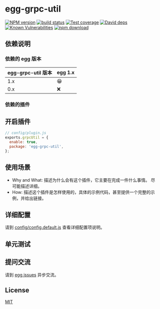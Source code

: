 # egg-grpc-util

[![NPM version][npm-image]][npm-url]
[![build status][travis-image]][travis-url]
[![Test coverage][codecov-image]][codecov-url]
[![David deps][david-image]][david-url]
[![Known Vulnerabilities][snyk-image]][snyk-url]
[![npm download][download-image]][download-url]

[npm-image]: https://img.shields.io/npm/v/egg-grpc-util.svg?style=flat-square
[npm-url]: https://npmjs.org/package/egg-grpc-util
[travis-image]: https://img.shields.io/travis/eggjs/egg-grpc-util.svg?style=flat-square
[travis-url]: https://travis-ci.org/eggjs/egg-grpc-util
[codecov-image]: https://img.shields.io/codecov/c/github/eggjs/egg-grpc-util.svg?style=flat-square
[codecov-url]: https://codecov.io/github/eggjs/egg-grpc-util?branch=master
[david-image]: https://img.shields.io/david/eggjs/egg-grpc-util.svg?style=flat-square
[david-url]: https://david-dm.org/eggjs/egg-grpc-util
[snyk-image]: https://snyk.io/test/npm/egg-grpc-util/badge.svg?style=flat-square
[snyk-url]: https://snyk.io/test/npm/egg-grpc-util
[download-image]: https://img.shields.io/npm/dm/egg-grpc-util.svg?style=flat-square
[download-url]: https://npmjs.org/package/egg-grpc-util

<!--
Description here.
-->

## 依赖说明

### 依赖的 egg 版本

egg-grpc-util 版本 | egg 1.x
--- | ---
1.x | 😁
0.x | ❌

### 依赖的插件
<!--

如果有依赖其它插件，请在这里特别说明。如

- security
- multipart

-->

## 开启插件

```js
// config/plugin.js
exports.grpcUtil = {
  enable: true,
  package: 'egg-grpc-util',
};
```

## 使用场景

- Why and What: 描述为什么会有这个插件，它主要在完成一件什么事情。
尽可能描述详细。
- How: 描述这个插件是怎样使用的，具体的示例代码，甚至提供一个完整的示例，并给出链接。

## 详细配置

请到 [config/config.default.js](config/config.default.js) 查看详细配置项说明。

## 单元测试

<!-- 描述如何在单元测试中使用此插件，例如 schedule 如何触发。无则省略。-->

## 提问交流

请到 [egg issues](https://github.com/eggjs/egg/issues) 异步交流。

## License

[MIT](LICENSE)
